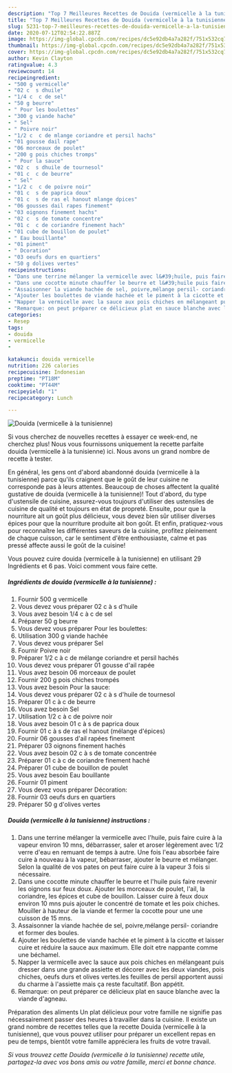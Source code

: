 ```yaml
---
description: "Top 7 Meilleures Recettes de Douida (vermicelle à la tunisienne)"
title: "Top 7 Meilleures Recettes de Douida (vermicelle à la tunisienne)"
slug: 5231-top-7-meilleures-recettes-de-douida-vermicelle-a-la-tunisienne
date: 2020-07-12T02:54:22.887Z
image: https://img-global.cpcdn.com/recipes/dc5e92db4a7a282f/751x532cq70/douida-vermicelle-a-la-tunisienne-photo-principale-de-la-recette.jpg
thumbnail: https://img-global.cpcdn.com/recipes/dc5e92db4a7a282f/751x532cq70/douida-vermicelle-a-la-tunisienne-photo-principale-de-la-recette.jpg
cover: https://img-global.cpcdn.com/recipes/dc5e92db4a7a282f/751x532cq70/douida-vermicelle-a-la-tunisienne-photo-principale-de-la-recette.jpg
author: Kevin Clayton
ratingvalue: 4.3
reviewcount: 14
recipeingredient:
- "500 g vermicelle"
- "02 c  s dhuile"
- "1/4 c  c de sel"
- "50 g beurre"
- " Pour les boulettes"
- "300 g viande hache"
- " Sel"
- " Poivre noir"
- "1/2 c  c de mlange coriandre et persil hachs"
- "01 gousse dail rape"
- "06 morceaux de poulet"
- "200 g pois chiches tromps"
- " Pour la sauce"
- "02 c  s dhuile de tournesol"
- "01 c  c de beurre"
- " Sel"
- "1/2 c  c de poivre noir"
- "01 c  s de paprica doux"
- "01 c  s de ras el hanout mlange dpices"
- "06 gousses dail rapes finement"
- "03 oignons finement hachs"
- "02 c  s de tomate concentre"
- "01 c  c de coriandre finement hach"
- "01 cube de bouillon de poulet"
- " Eau bouillante"
- "01 piment"
- " Dcoration"
- "03 oeufs durs en quartiers"
- "50 g dolives vertes"
recipeinstructions:
- "Dans une terrine mélanger la vermicelle avec l&#39;huile, puis faire cuire à la vapeur environ 10 mns, débarrasser, saler et aroser légèrement avec 1/2 verre d&#39;eau en remuant de temps à autre. Une fois l&#39;eau absorbée faire cuire à nouveau à la vapeur, bébarraser, ajouter le beurre et mélanger. Selon la qualité de vos pates on peut faire cuire à la vapeur 3 fois si nécessaire."
- "Dans une cocotte minute chauffer le beurre et l&#39;huile puis faire revenir les oignons sur feux doux. Ajouter les morceaux de poulet, l&#39;ail, la coriandre, les épices et cube de bouillon. Laisser cuire à feux doux environ 10 mns puis ajouter le concentré de tomate et les poix chiches. Mouiller à hauteur de la viande et fermer la cocotte pour une une cuisson de 15 mns."
- "Assaisonner la viande hachée de sel, poivre,mélange persil- coriandre et former des boules."
- "Ajouter les boulettes de viande hachée et le piment à la cicotte et laisser cuire et réduire la sauce aux maximum. Elle doit etre nappante comme une béchamel."
- "Napper la vermicelle avec la sauce aux pois chiches en mélangeant puis dresser dans une grande assiette et décorer avec les deux viandes, pois chiches, oeufs durs et olives vertes.les feuilles de persil apportent aussi du charme à l&#39;assiette mais ça reste facultatif. Bon appétit."
- "Remarque: on peut préparer ce délicieux plat en sauce blanche avec la viande d&#39;agneau."
categories:
- Resep
tags:
- douida
- vermicelle
- 

katakunci: douida vermicelle  
nutrition: 226 calories
recipecuisine: Indonesian
preptime: "PT18M"
cooktime: "PT44M"
recipeyield: "1"
recipecategory: Lunch

---
```



![Douida (vermicelle à la tunisienne)](https://img-global.cpcdn.com/recipes/dc5e92db4a7a282f/751x532cq70/douida-vermicelle-a-la-tunisienne-photo-principale-de-la-recette.jpg)

Si vous cherchez de nouvelles recettes à essayer ce week-end, ne cherchez plus! Nous vous fournissons uniquement la recette parfaite douida (vermicelle à la tunisienne) ici. Nous avons un grand nombre de recette à tester.

En général, les gens ont d'abord abandonné douida (vermicelle à la tunisienne) parce qu'ils craignent que le goût de leur cuisine ne corresponde pas à leurs attentes. Beaucoup de choses affectent la qualité gustative de douida (vermicelle à la tunisienne)! Tout d'abord, du type d'ustensile de cuisine, assurez-vous toujours d'utiliser des ustensiles de cuisine de qualité et toujours en état de propreté. Ensuite, pour que la nourriture ait un goût plus délicieux, vous devez bien sûr utiliser diverses épices pour que la nourriture produite ait bon goût. Et enfin, pratiquez-vous pour reconnaître les différentes saveurs de la cuisine, profitez pleinement de chaque cuisson, car le sentiment d'être enthousiaste, calme et pas pressé affecte aussi le goût de la cuisine!

<!--inarticleads1-->

Vous pouvez cuire douida (vermicelle à la tunisienne) en utilisant 29 Ingrédients et 6 pas. Voici comment vous faire cette.

##### Ingrédients de douida (vermicelle à la tunisienne) :

1. Fournir 500 g vermicelle
1. Vous devez vous préparer 02 c à s d&#39;huile
1. Vous avez besoin 1/4 c à c de sel
1. Préparer 50 g beurre
1. Vous devez vous préparer  Pour les boulettes:
1. Utilisation 300 g viande hachée
1. Vous devez vous préparer  Sel
1. Fournir  Poivre noir
1. Préparer 1/2 c à c de mélange coriandre et persil hachés
1. Vous devez vous préparer 01 gousse d&#39;ail rapée
1. Vous avez besoin 06 morceaux de poulet
1. Fournir 200 g pois chiches trompés
1. Vous avez besoin  Pour la sauce:
1. Vous devez vous préparer 02 c à s d&#39;huile de tournesol
1. Préparer 01 c à c de beurre
1. Vous avez besoin  Sel
1. Utilisation 1/2 c à c de poivre noir
1. Vous avez besoin 01 c à s de paprica doux
1. Fournir 01 c à s de ras el hanout (mélange d&#39;épices)
1. Fournir 06 gousses d&#39;ail rapées finement
1. Préparer 03 oignons finement hachés
1. Vous avez besoin 02 c à s de tomate concentrée
1. Préparer 01 c à c de coriandre finement haché
1. Préparer 01 cube de bouillon de poulet
1. Vous avez besoin  Eau bouillante
1. Fournir 01 piment
1. Vous devez vous préparer  Décoration:
1. Fournir 03 oeufs durs en quartiers
1. Préparer 50 g d&#39;olives vertes




<!--inarticleads2-->

##### Douida (vermicelle à la tunisienne) instructions :

1. Dans une terrine mélanger la vermicelle avec l&#39;huile, puis faire cuire à la vapeur environ 10 mns, débarrasser, saler et aroser légèrement avec 1/2 verre d&#39;eau en remuant de temps à autre. Une fois l&#39;eau absorbée faire cuire à nouveau à la vapeur, bébarraser, ajouter le beurre et mélanger. Selon la qualité de vos pates on peut faire cuire à la vapeur 3 fois si nécessaire.
1. Dans une cocotte minute chauffer le beurre et l&#39;huile puis faire revenir les oignons sur feux doux. Ajouter les morceaux de poulet, l&#39;ail, la coriandre, les épices et cube de bouillon. Laisser cuire à feux doux environ 10 mns puis ajouter le concentré de tomate et les poix chiches. Mouiller à hauteur de la viande et fermer la cocotte pour une une cuisson de 15 mns.
1. Assaisonner la viande hachée de sel, poivre,mélange persil- coriandre et former des boules.
1. Ajouter les boulettes de viande hachée et le piment à la cicotte et laisser cuire et réduire la sauce aux maximum. Elle doit etre nappante comme une béchamel.
1. Napper la vermicelle avec la sauce aux pois chiches en mélangeant puis dresser dans une grande assiette et décorer avec les deux viandes, pois chiches, oeufs durs et olives vertes.les feuilles de persil apportent aussi du charme à l&#39;assiette mais ça reste facultatif. Bon appétit.
1. Remarque: on peut préparer ce délicieux plat en sauce blanche avec la viande d&#39;agneau.




<!--inarticleads1-->

<p>
Préparation des aliments Un plat délicieux pour votre famille ne signifie pas nécessairement passer des heures à travailler dans la cuisine. Il existe un grand nombre de recettes telles que la recette Douida (vermicelle à la tunisienne), que vous pouvez utiliser pour préparer un excellent repas en peu de temps, bientôt votre famille appréciera les fruits de votre travail.
</p>

<p>
<i>Si vous trouvez cette Douida (vermicelle à la tunisienne) recette utile, partagez-la avec vos bons amis ou votre famille, merci et bonne chance.</i>
</p>
